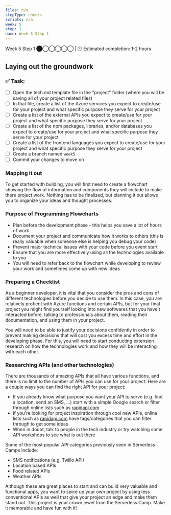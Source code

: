 ```yaml
---
files: n/a
stepType: checks
scripts: n/a
week: 5
step: 1
name: Week 5 Step 1
---
```

Week 5 Step 1 ⬤◯◯◯◯◯ | 🕐 Estimated completion: 1-2 hours

## Laying out the groundwork

### ✅  Task:

- [ ] Open the tech.md template file in the "project" folder (where you will be saving all of your project related files)
- [ ] In that file, create a list of the Azure services you expect to create/use for your project and what specific purpose they serve for your project
- [ ] Create a list of the external APIs you expect to create/use for your project and what specific purpose they serve for your project
- [ ] Create a list of the npm packages, libraries, and/or databases you expect to create/use for your project and what specific purpose they serve for your project
- [ ] Create a list of the frontend languages you expect to create/use for your project and what specific purpose they serve for your project
- [ ] Create a branch named `week5`
- [ ] Commit your changes to move on

### Mapping it out

To get started with building, you will first need to create a flowchart showing the flow of information and components they will include to make there project work. Nothing has to be finalized, but planning it out allows you to organize your ideas and thought processes.

### Purpose of Programming Flowcharts

- Plan before the development phase - this helps you save a lot of hours of work
- Document your project and communicate how it works to others (this is really valuable when someone else is helping you debug your code)
- Prevent major technical issues with your code before you event start
- Ensure that you are more effectively using all the technologies available to you
- You will need to refer back to the flowchart while developing to review your work and sometimes come up with new ideas

### Preparing a Checklist

As a beginner developer, it is vital that you consider the pros and cons of different technologies before you decide to use them. In this case, you are relatively profient with Azure functions and certain APIs, but for your final project you might find yourself looking into new softwares that you have't interacted before, talking to professionals about them, reading their documentation, and using them in your project.

You will need to be able to justify your decisions confidently in order to prevent making decisions that will cost you excess time and effort in the developing phase. For this, you will need to start conducting extension research on how the technologies work and how they will be interacting with each other.

### Researching APIs (and other technologies)

There are thousands of amazing APIs that all have various functions, and there is no limit to the number of APIs you can use for your project. Here are a couple ways you can find the right API for your project:

- If you already know what purpose you want your API to serve (e.g. find a location, send an SMS, ...) start with a simple Google search or filter through online lists such as [rapidapi.com](rapidapi.com)
- If you're looking for project inspiration through cool new APIs, online lists such as [rapidapi.com](https://rapidapi.com/categories) have tags/categories that you can filter through to get some ideas 
- When in doubt, talk to people in the tech industry or try watching some API workshops to see what is out there

Some of the most popular API categories previously seen in Serverless Camps include:
- SMS notifications (e.g. Twilio API)
- Location based APIs
- Food related APIs
- Weather APIs

Although these are great places to start and can build very valuable and functional apps, you want to spice up your own project by using less conventional APIs as well that give your project an edge and make them stand out. This project is your crown jewel from the Serverless Camp. Make it memorable and have fun with it!